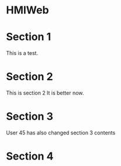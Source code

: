 # HMIWeb
# Section 1
This is a test.
# Section 2
This is section 2
It is better now.
# Section 3
User 45 has also changed section 3 contents
# Section 4
